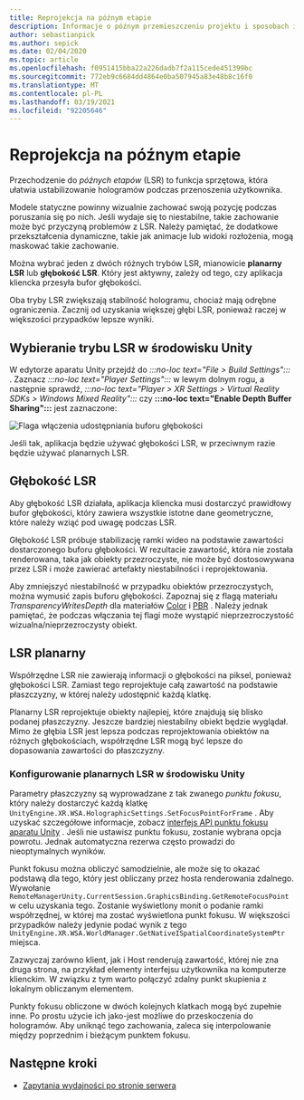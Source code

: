```yaml
---
title: Reprojekcja na późnym etapie
description: Informacje o późnym przemieszczeniu projektu i sposobach ich użycia.
author: sebastianpick
ms.author: sepick
ms.date: 02/04/2020
ms.topic: article
ms.openlocfilehash: f0951415bba22a226dadb7f2a115cede451399bc
ms.sourcegitcommit: 772eb9c6684dd4864e0ba507945a83e48b8c16f0
ms.translationtype: MT
ms.contentlocale: pl-PL
ms.lasthandoff: 03/19/2021
ms.locfileid: "92205646"
---
```

# <a name="late-stage-reprojection"></a>Reprojekcja na późnym etapie

Przechodzenie do *późnych etapów* (LSR) to funkcja sprzętowa, która ułatwia ustabilizowanie hologramów podczas przenoszenia użytkownika.

Modele statyczne powinny wizualnie zachować swoją pozycję podczas poruszania się po nich. Jeśli wydaje się to niestabilne, takie zachowanie może być przyczyną problemów z LSR. Należy pamiętać, że dodatkowe przekształcenia dynamiczne, takie jak animacje lub widoki rozłożenia, mogą maskować takie zachowanie.

Można wybrać jeden z dwóch różnych trybów LSR, mianowicie **planarny LSR** lub **głębokość LSR**. Który jest aktywny, zależy od tego, czy aplikacja kliencka przesyła bufor głębokości.

Oba tryby LSR zwiększają stabilność hologramu, chociaż mają odrębne ograniczenia. Zacznij od uzyskania większej głębi LSR, ponieważ raczej w większości przypadków lepsze wyniki.

## <a name="choose-lsr-mode-in-unity"></a>Wybieranie trybu LSR w środowisku Unity

W edytorze aparatu Unity przejdź do *:::no-loc text="File > Build Settings":::* . Zaznacz *:::no-loc text="Player Settings":::* w lewym dolnym rogu, a następnie sprawdź, *:::no-loc text="Player > XR Settings > Virtual Reality SDKs > Windows Mixed Reality":::* czy **:::no-loc text="Enable Depth Buffer Sharing":::** jest zaznaczone:

![Flaga włączenia udostępniania buforu głębokości](./media/unity-depth-buffer-sharing-enabled.png)

Jeśli tak, aplikacja będzie używać głębokości LSR, w przeciwnym razie będzie używać planarnych LSR.

## <a name="depth-lsr"></a>Głębokość LSR

Aby głębokość LSR działała, aplikacja kliencka musi dostarczyć prawidłowy bufor głębokości, który zawiera wszystkie istotne dane geometryczne, które należy wziąć pod uwagę podczas LSR.

Głębokość LSR próbuje stabilizację ramki wideo na podstawie zawartości dostarczonego buforu głębokości. W rezultacie zawartość, która nie została renderowana, taka jak obiekty przezroczyste, nie może być dostosowywana przez LSR i może zawierać artefakty niestabilności i reprojektowania. 

Aby zmniejszyć niestabilność w przypadku obiektów przezroczystych, można wymusić zapis buforu głębokości. Zapoznaj się z flagą materiału *TransparencyWritesDepth* dla materiałów [Color](color-materials.md) i [PBR](pbr-materials.md) . Należy jednak pamiętać, że podczas włączania tej flagi może wystąpić nieprzezroczystość wizualna/nieprzezroczysty obiekt.

## <a name="planar-lsr"></a>LSR planarny

Współrzędne LSR nie zawierają informacji o głębokości na piksel, ponieważ głębokości LSR. Zamiast tego reprojektuje całą zawartość na podstawie płaszczyzny, w której należy udostępnić każdą klatkę.

Planarny LSR reprojektuje obiekty najlepiej, które znajdują się blisko podanej płaszczyzny. Jeszcze bardziej niestabilny obiekt będzie wyglądał. Mimo że głębia LSR jest lepsza podczas reprojektowania obiektów na różnych głębokościach, współrzędne LSR mogą być lepsze do dopasowania zawartości do płaszczyzny.

### <a name="configure-planar-lsr-in-unity"></a>Konfigurowanie planarnych LSR w środowisku Unity

Parametry płaszczyzny są wyprowadzane z tak zwanego *punktu fokusu*, który należy dostarczyć każdą klatkę `UnityEngine.XR.WSA.HolographicSettings.SetFocusPointForFrame` . Aby uzyskać szczegółowe informacje, zobacz [interfejs API punktu fokusu aparatu Unity](/windows/mixed-reality/focus-point-in-unity) . Jeśli nie ustawisz punktu fokusu, zostanie wybrana opcja powrotu. Jednak automatyczna rezerwa często prowadzi do nieoptymalnych wyników.

Punkt fokusu można obliczyć samodzielnie, ale może się to okazać podstawą dla tego, który jest obliczany przez hosta renderowania zdalnego. Wywołanie `RemoteManagerUnity.CurrentSession.GraphicsBinding.GetRemoteFocusPoint` w celu uzyskania tego. Zostanie wyświetlony monit o podanie ramki współrzędnej, w której ma zostać wyświetlona punkt fokusu. W większości przypadków należy jedynie podać wynik z tego `UnityEngine.XR.WSA.WorldManager.GetNativeISpatialCoordinateSystemPtr` miejsca.

Zazwyczaj zarówno klient, jak i Host renderują zawartość, której nie zna druga strona, na przykład elementy interfejsu użytkownika na komputerze klienckim. W związku z tym warto połączyć zdalny punkt skupienia z lokalnym obliczanym elementem.

Punkty fokusu obliczone w dwóch kolejnych klatkach mogą być zupełnie inne. Po prostu użycie ich jako-jest możliwe do przeskoczenia do hologramów. Aby uniknąć tego zachowania, zaleca się interpolowanie między poprzednim i bieżącym punktem fokusu.

## <a name="next-steps"></a>Następne kroki

* [Zapytania wydajności po stronie serwera](performance-queries.md)